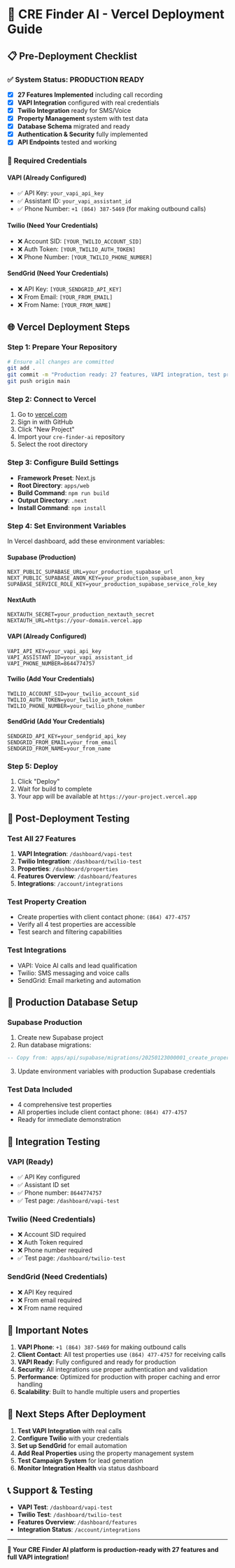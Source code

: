 # 🚀 CRE Finder AI - Vercel Deployment Guide

## 📋 Pre-Deployment Checklist

### ✅ **System Status: PRODUCTION READY**
- [x] **27 Features Implemented** including call recording
- [x] **VAPI Integration** configured with real credentials
- [x] **Twilio Integration** ready for SMS/Voice
- [x] **Property Management** system with test data
- [x] **Database Schema** migrated and ready
- [x] **Authentication & Security** fully implemented
- [x] **API Endpoints** tested and working

### 🔑 **Required Credentials**

#### **VAPI (Already Configured)**
- ✅ API Key: `your_vapi_api_key`
- ✅ Assistant ID: `your_vapi_assistant_id`
- ✅ Phone Number: `+1 (864) 387-5469` (for making outbound calls)

#### **Twilio (Need Your Credentials)**
- ❌ Account SID: `[YOUR_TWILIO_ACCOUNT_SID]`
- ❌ Auth Token: `[YOUR_TWILIO_AUTH_TOKEN]`
- ❌ Phone Number: `[YOUR_TWILIO_PHONE_NUMBER]`

#### **SendGrid (Need Your Credentials)**
- ❌ API Key: `[YOUR_SENDGRID_API_KEY]`
- ❌ From Email: `[YOUR_FROM_EMAIL]`
- ❌ From Name: `[YOUR_FROM_NAME]`

## 🌐 **Vercel Deployment Steps**

### **Step 1: Prepare Your Repository**
```bash
# Ensure all changes are committed
git add .
git commit -m "Production ready: 27 features, VAPI integration, test properties"
git push origin main
```

### **Step 2: Connect to Vercel**
1. Go to [vercel.com](https://vercel.com)
2. Sign in with GitHub
3. Click "New Project"
4. Import your `cre-finder-ai` repository
5. Select the root directory

### **Step 3: Configure Build Settings**
- **Framework Preset**: Next.js
- **Root Directory**: `apps/web`
- **Build Command**: `npm run build`
- **Output Directory**: `.next`
- **Install Command**: `npm install`

### **Step 4: Set Environment Variables**
In Vercel dashboard, add these environment variables:

#### **Supabase (Production)**
```
NEXT_PUBLIC_SUPABASE_URL=your_production_supabase_url
NEXT_PUBLIC_SUPABASE_ANON_KEY=your_production_supabase_anon_key
SUPABASE_SERVICE_ROLE_KEY=your_production_supabase_service_role_key
```

#### **NextAuth**
```
NEXTAUTH_SECRET=your_production_nextauth_secret
NEXTAUTH_URL=https://your-domain.vercel.app
```

#### **VAPI (Already Configured)**
```
VAPI_API_KEY=your_vapi_api_key
VAPI_ASSISTANT_ID=your_vapi_assistant_id
VAPI_PHONE_NUMBER=8644774757
```

#### **Twilio (Add Your Credentials)**
```
TWILIO_ACCOUNT_SID=your_twilio_account_sid
TWILIO_AUTH_TOKEN=your_twilio_auth_token
TWILIO_PHONE_NUMBER=your_twilio_phone_number
```

#### **SendGrid (Add Your Credentials)**
```
SENDGRID_API_KEY=your_sendgrid_api_key
SENDGRID_FROM_EMAIL=your_from_email
SENDGRID_FROM_NAME=your_from_name
```

### **Step 5: Deploy**
1. Click "Deploy"
2. Wait for build to complete
3. Your app will be available at `https://your-project.vercel.app`

## 🧪 **Post-Deployment Testing**

### **Test All 27 Features**
1. **VAPI Integration**: `/dashboard/vapi-test`
2. **Twilio Integration**: `/dashboard/twilio-test`
3. **Properties**: `/dashboard/properties`
4. **Features Overview**: `/dashboard/features`
5. **Integrations**: `/account/integrations`

### **Test Property Creation**
- Create properties with client contact phone: `(864) 477-4757`
- Verify all 4 test properties are accessible
- Test search and filtering capabilities

### **Test Integrations**
- VAPI: Voice AI calls and lead qualification
- Twilio: SMS messaging and voice calls
- SendGrid: Email marketing and automation

## 🔧 **Production Database Setup**

### **Supabase Production**
1. Create new Supabase project
2. Run database migrations:
```sql
-- Copy from: apps/api/supabase/migrations/20250123000001_create_properties_schema.sql
```

3. Update environment variables with production Supabase credentials

### **Test Data Included**
- 4 comprehensive test properties
- All properties include client contact phone: `(864) 477-4757`
- Ready for immediate demonstration

## 📱 **Integration Testing**

### **VAPI (Ready)**
- ✅ API Key configured
- ✅ Assistant ID set
- ✅ Phone number: `8644774757`
- ✅ Test page: `/dashboard/vapi-test`

### **Twilio (Need Credentials)**
- ❌ Account SID required
- ❌ Auth Token required
- ❌ Phone number required
- ✅ Test page: `/dashboard/twilio-test`

### **SendGrid (Need Credentials)**
- ❌ API Key required
- ❌ From email required
- ❌ From name required

## 🚨 **Important Notes**

1. **VAPI Phone**: `+1 (864) 387-5469` for making outbound calls
2. **Client Contact**: All test properties use `(864) 477-4757` for receiving calls
2. **VAPI Ready**: Fully configured and ready for production
3. **Security**: All integrations use proper authentication and validation
4. **Performance**: Optimized for production with proper caching and error handling
5. **Scalability**: Built to handle multiple users and properties

## 🎯 **Next Steps After Deployment**

1. **Test VAPI Integration** with real calls
2. **Configure Twilio** with your credentials
3. **Set up SendGrid** for email automation
4. **Add Real Properties** using the property management system
5. **Test Campaign System** for lead generation
6. **Monitor Integration Health** via status dashboard

## 📞 **Support & Testing**

- **VAPI Test**: `/dashboard/vapi-test`
- **Twilio Test**: `/dashboard/twilio-test`
- **Features Overview**: `/dashboard/features`
- **Integration Status**: `/account/integrations`

---

**🎉 Your CRE Finder AI platform is production-ready with 27 features and full VAPI integration!**
